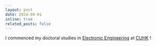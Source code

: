 ```yaml
---
layout: post
date: 2024-08-01
inline: true
related_posts: false
---
```


I commenced my doctoral studies in [Electronic Engineering](https://www.ee.cuhk.edu.hk) at [CUHK](https://www.cuhk.edu.hk) !